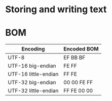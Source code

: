 # Storing and writing text 



# BOM


| **Encoding**         |  **Encoded BOM** |
| ---------------------|------------------|
| UTF-8                |  EF BB BF        |
| UTF-16 big-endian    |  FE FF           |
| UTF-16 little-endian |  FF FE           |
| UTF-32 big-endian    |  00 00 FE FF     |
| UTF-32 little-endian |  FF FE 00 00     |

